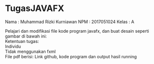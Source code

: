 # TugasJAVAFX

Nama  : Muhammad Rizki Kurniawan
NPM   : 2017051024
Kelas : A

Pelajari dan modifikasi file kode program javafx, dan buat desain seperti gambar di bawah ini:  
Ketentuan tugas:      
Individu     
Tidak menggunakan fxml    
File pdf berisi: Link github, kode program dan output hasil running
